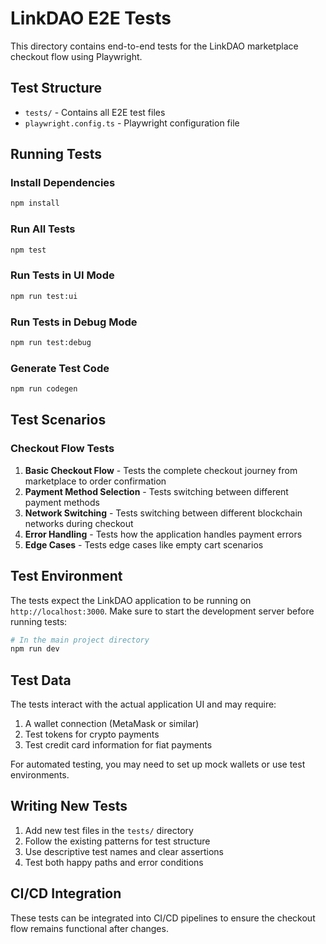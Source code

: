 # LinkDAO E2E Tests

This directory contains end-to-end tests for the LinkDAO marketplace checkout flow using Playwright.

## Test Structure

- `tests/` - Contains all E2E test files
- `playwright.config.ts` - Playwright configuration file

## Running Tests

### Install Dependencies

```bash
npm install
```

### Run All Tests

```bash
npm test
```

### Run Tests in UI Mode

```bash
npm run test:ui
```

### Run Tests in Debug Mode

```bash
npm run test:debug
```

### Generate Test Code

```bash
npm run codegen
```

## Test Scenarios

### Checkout Flow Tests

1. **Basic Checkout Flow** - Tests the complete checkout journey from marketplace to order confirmation
2. **Payment Method Selection** - Tests switching between different payment methods
3. **Network Switching** - Tests switching between different blockchain networks during checkout
4. **Error Handling** - Tests how the application handles payment errors
5. **Edge Cases** - Tests edge cases like empty cart scenarios

## Test Environment

The tests expect the LinkDAO application to be running on `http://localhost:3000`. Make sure to start the development server before running tests:

```bash
# In the main project directory
npm run dev
```

## Test Data

The tests interact with the actual application UI and may require:

1. A wallet connection (MetaMask or similar)
2. Test tokens for crypto payments
3. Test credit card information for fiat payments

For automated testing, you may need to set up mock wallets or use test environments.

## Writing New Tests

1. Add new test files in the `tests/` directory
2. Follow the existing patterns for test structure
3. Use descriptive test names and clear assertions
4. Test both happy paths and error conditions

## CI/CD Integration

These tests can be integrated into CI/CD pipelines to ensure the checkout flow remains functional after changes.